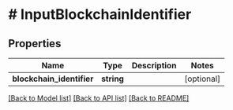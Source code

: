 # # InputBlockchainIdentifier

## Properties

Name | Type | Description | Notes
------------ | ------------- | ------------- | -------------
**blockchain_identifier** | **string** |  | [optional]

[[Back to Model list]](../../README.md#models) [[Back to API list]](../../README.md#endpoints) [[Back to README]](../../README.md)
